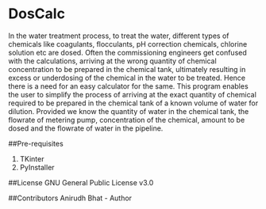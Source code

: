 # DosCalc

In the water treatment process, to treat the water, different types of chemicals like coagulants, flocculants, pH correction chemicals, chlorine solution etc are dosed. Often the commissioning engineers get confused with the calculations, arriving at the wrong quantity of chemical concentration to be prepared in the chemical tank, ultimately resulting in excess or underdosing of the chemical in the water to be treated. Hence there is a need for an easy calculator for the same. This program enables the user to simplify the process of arriving at the exact quantity of chemical required to be prepared in the chemical tank of a known volume of water for dilution. Provided we know the quantity of water in the chemical tank, the flowrate of metering pump, concentration of the chemical, amount to be dosed and the flowrate of water in the pipeline.

##Pre-requisites 
1. TKinter
2. PyInstaller

##License
GNU General Public License v3.0

##Contributors
Anirudh Bhat - Author
